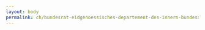 ```yaml
---
layout: body
permalink: ch/bundesrat-eidgenoessisches-departement-des-innern-bundesamt-fuer-sozialversicherungen-direktion-geschaeftsfeld-internationale-angelegenheiten-bereich-abkommen-sonderunterstellungsfragen-und-verbindungsstelle-familienfragen/
---
```


